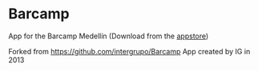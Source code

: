 Barcamp
=======

App for the Barcamp Medellín (Download from the [appstore](https://itunes.apple.com/us/app/barcamp-medellin/id918993565))

Forked from https://github.com/intergrupo/Barcamp App created by IG in 2013
